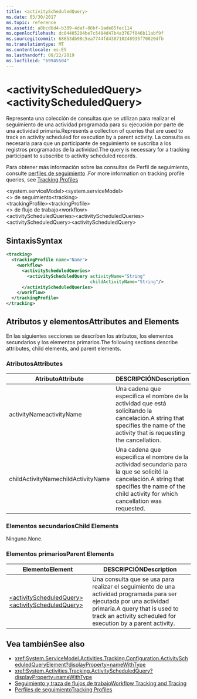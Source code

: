 ```yaml
---
title: <activityScheduledQuery>
ms.date: 03/30/2017
ms.topic: reference
ms.assetid: a8bcd6d4-b389-4daf-86bf-1ade85fec114
ms.openlocfilehash: dc04405204be7c5484d47b4a3767f846b11abf9f
ms.sourcegitcommit: 68653db98c5ea7744fd438710248935f70020dfb
ms.translationtype: MT
ms.contentlocale: es-ES
ms.lasthandoff: 08/22/2019
ms.locfileid: "69945504"
---
```

# <a name="activityscheduledquery"></a><span data-ttu-id="58e71-101">\<activityScheduledQuery></span><span class="sxs-lookup"><span data-stu-id="58e71-101">\<activityScheduledQuery></span></span>
<span data-ttu-id="58e71-102">Representa una colección de consultas que se utilizan para realizar el seguimiento de una actividad programada para su ejecución por parte de una actividad primaria.</span><span class="sxs-lookup"><span data-stu-id="58e71-102">Represents a collection of queries that are used to track an activity scheduled for execution by a parent activity.</span></span> <span data-ttu-id="58e71-103">La consulta es necesaria para que un participante de seguimiento se suscriba a los registros programados de la actividad.</span><span class="sxs-lookup"><span data-stu-id="58e71-103">The query is necessary for a tracking participant to subscribe to activity scheduled records.</span></span>  
  
 <span data-ttu-id="58e71-104">Para obtener más información sobre las consultas de Perfil de seguimiento, consulte [perfiles de seguimiento](../../../windows-workflow-foundation/tracking-profiles.md) .</span><span class="sxs-lookup"><span data-stu-id="58e71-104">For more information on tracking profile queries, see [Tracking Profiles](../../../windows-workflow-foundation/tracking-profiles.md)</span></span>  
  
<span data-ttu-id="58e71-105">\<system.serviceModel></span><span class="sxs-lookup"><span data-stu-id="58e71-105">\<system.serviceModel></span></span>  
<span data-ttu-id="58e71-106">\<> de seguimiento</span><span class="sxs-lookup"><span data-stu-id="58e71-106">\<tracking></span></span>  
<span data-ttu-id="58e71-107">\<trackingProfile></span><span class="sxs-lookup"><span data-stu-id="58e71-107">\<trackingProfile></span></span>  
<span data-ttu-id="58e71-108">\<> de flujo de trabajo</span><span class="sxs-lookup"><span data-stu-id="58e71-108">\<workflow></span></span>  
<span data-ttu-id="58e71-109">\<activityScheduledQueries></span><span class="sxs-lookup"><span data-stu-id="58e71-109">\<activityScheduledQueries></span></span>  
<span data-ttu-id="58e71-110">\<activityScheduledQuery></span><span class="sxs-lookup"><span data-stu-id="58e71-110">\<activityScheduledQuery></span></span>  
  
## <a name="syntax"></a><span data-ttu-id="58e71-111">Sintaxis</span><span class="sxs-lookup"><span data-stu-id="58e71-111">Syntax</span></span>  
  
```xml 
<tracking>
  <trackingProfile name="Name">
    <workflow>
      <activityScheduledQueries>
        <activityScheduledQuery activityName="String" 
                                childActivityName="String"/>
      </activityScheduledQueries>
    </workflow>
  </trackingProfile>
</tracking>  
```  
  
## <a name="attributes-and-elements"></a><span data-ttu-id="58e71-112">Atributos y elementos</span><span class="sxs-lookup"><span data-stu-id="58e71-112">Attributes and Elements</span></span>  
 <span data-ttu-id="58e71-113">En las siguientes secciones se describen los atributos, los elementos secundarios y los elementos primarios.</span><span class="sxs-lookup"><span data-stu-id="58e71-113">The following sections describe attributes, child elements, and parent elements.</span></span>  
  
### <a name="attributes"></a><span data-ttu-id="58e71-114">Atributos</span><span class="sxs-lookup"><span data-stu-id="58e71-114">Attributes</span></span>  
  
|<span data-ttu-id="58e71-115">Atributo</span><span class="sxs-lookup"><span data-stu-id="58e71-115">Attribute</span></span>|<span data-ttu-id="58e71-116">DESCRIPCIÓN</span><span class="sxs-lookup"><span data-stu-id="58e71-116">Description</span></span>|  
|---------------|-----------------|  
|<span data-ttu-id="58e71-117">activityName</span><span class="sxs-lookup"><span data-stu-id="58e71-117">activityName</span></span>|<span data-ttu-id="58e71-118">Una cadena que especifica el nombre de la actividad que está solicitando la cancelación.</span><span class="sxs-lookup"><span data-stu-id="58e71-118">A string that specifies the name of the activity that is requesting the cancellation.</span></span>|  
|<span data-ttu-id="58e71-119">childActivityName</span><span class="sxs-lookup"><span data-stu-id="58e71-119">childActivityName</span></span>|<span data-ttu-id="58e71-120">Una cadena que especifica el nombre de la actividad secundaria para la que se solicitó la cancelación.</span><span class="sxs-lookup"><span data-stu-id="58e71-120">A string that specifies the name of the child activity for which cancellation was requested.</span></span>|  
  
### <a name="child-elements"></a><span data-ttu-id="58e71-121">Elementos secundarios</span><span class="sxs-lookup"><span data-stu-id="58e71-121">Child Elements</span></span>  
 <span data-ttu-id="58e71-122">Ninguno.</span><span class="sxs-lookup"><span data-stu-id="58e71-122">None.</span></span>  
  
### <a name="parent-elements"></a><span data-ttu-id="58e71-123">Elementos primarios</span><span class="sxs-lookup"><span data-stu-id="58e71-123">Parent Elements</span></span>  
  
|<span data-ttu-id="58e71-124">Elemento</span><span class="sxs-lookup"><span data-stu-id="58e71-124">Element</span></span>|<span data-ttu-id="58e71-125">DESCRIPCIÓN</span><span class="sxs-lookup"><span data-stu-id="58e71-125">Description</span></span>|  
|-------------|-----------------|  
|[<span data-ttu-id="58e71-126">\<activityScheduledQuery></span><span class="sxs-lookup"><span data-stu-id="58e71-126">\<activityScheduledQuery></span></span>](activityscheduledquery.md)|<span data-ttu-id="58e71-127">Una consulta que se usa para realizar el seguimiento de una actividad programada para ser ejecutada por una actividad primaria.</span><span class="sxs-lookup"><span data-stu-id="58e71-127">A query that is used to track an activity scheduled for execution by a parent activity.</span></span>|  
  
## <a name="see-also"></a><span data-ttu-id="58e71-128">Vea también</span><span class="sxs-lookup"><span data-stu-id="58e71-128">See also</span></span>

- <xref:System.ServiceModel.Activities.Tracking.Configuration.ActivityScheduledQueryElement?displayProperty=nameWithType>
- <xref:System.Activities.Tracking.ActivityScheduledQuery?displayProperty=nameWithType>
- [<span data-ttu-id="58e71-129">Seguimiento y traza de flujos de trabajo</span><span class="sxs-lookup"><span data-stu-id="58e71-129">Workflow Tracking and Tracing</span></span>](../../../windows-workflow-foundation/workflow-tracking-and-tracing.md)
- [<span data-ttu-id="58e71-130">Perfiles de seguimiento</span><span class="sxs-lookup"><span data-stu-id="58e71-130">Tracking Profiles</span></span>](../../../windows-workflow-foundation/tracking-profiles.md)
